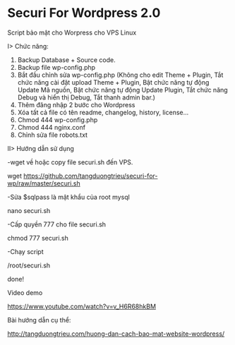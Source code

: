 # Securi For Wordpress 2.0

Script bảo mật cho Worpress cho VPS Linux

I> Chức năng:

1. Backup Database + Source code.
2. Backup file wp-config.php
3. Bắt đầu chỉnh sửa wp-config.php
(Không cho edit Theme + Plugin, Tắt chức năng cài đặt upload Theme + Plugin, Bật chức năng tự động Update Mã nguồn, Bật chức năng tự động Update Plugin, Tắt chức năng Debug và hiển thị Debug, Tắt thanh admin bar.)
4. Thêm đăng nhập 2 bước cho Wordpress
5. Xóa tất cả file có tên readme, changelog, history, license...
6. Chmod 444 wp-config.php
7. Chmod 444 nginx.conf
8. Chỉnh sửa file robots.txt

II> Hướng dẫn sử dụng

-wget về hoặc copy file securi.sh đến VPS.

wget https://github.com/tangduongtrieu/securi-for-wp/raw/master/securi.sh

-Sửa $sqlpass là mật khẩu của root mysql

nano securi.sh

-Cấp quyền 777 cho file securi.sh

chmod 777 securi.sh

-Chạy script

/root/securi.sh


done!

Video demo

https://www.youtube.com/watch?v=v_H6R68hkBM

Bài hướng dẫn cụ thể:

http://tangduongtrieu.com/huong-dan-cach-bao-mat-website-wordpress/
